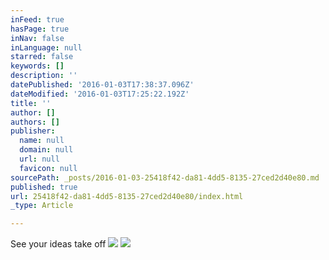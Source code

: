 ```yaml
---
inFeed: true
hasPage: true
inNav: false
inLanguage: null
starred: false
keywords: []
description: ''
datePublished: '2016-01-03T17:38:37.096Z'
dateModified: '2016-01-03T17:25:22.192Z'
title: ''
author: []
authors: []
publisher:
  name: null
  domain: null
  url: null
  favicon: null
sourcePath: _posts/2016-01-03-25418f42-da81-4dd5-8135-27ced2d40e80.md
published: true
url: 25418f42-da81-4dd5-8135-27ced2d40e80/index.html
_type: Article

---
```

See your ideas take off ![](https://the-grid-user-content.s3-us-west-2.amazonaws.com/24785e75-03e1-4a5a-b97f-a4e54da0040f.jpg)
![](https://the-grid-user-content.s3-us-west-2.amazonaws.com/8fcad7cb-18ba-471a-9518-2ec79887ed79.jpg)